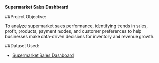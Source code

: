 **Supermarket Sales Dashboard**

##Project Objective:

To analyze supermarket sales performance, identifying trends in sales, profit, products, payment modes, and customer preferences to help businesses make data-driven decisions for inventory and revenue growth.

##Dataset Used:

- <a href = "https://github.com/AnjaliPrakashan/Data-Analysis-Supermarket-Dashboard/blob/main/Sales-Dashboard-practice-file.xlsx">Supermarket Sales Dashboard</a>

